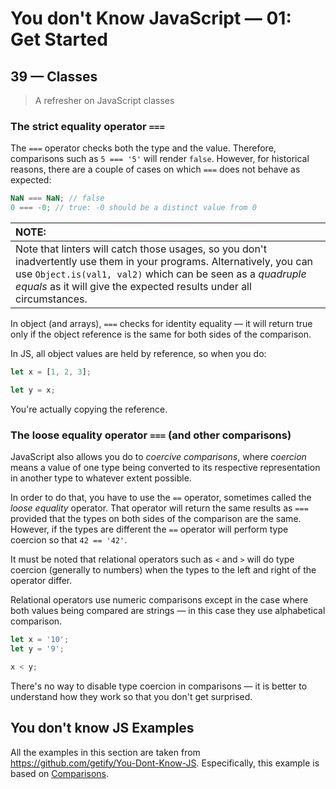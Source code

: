 # You don't Know JavaScript &mdash; 01: Get Started
## 39 &mdash; Classes
> A refresher on JavaScript classes

### The strict equality operator `===`

The `===` operator checks both the type and the value. Therefore, comparisons such as `5 === '5'` will render `false`. However, for historical reasons, there are a couple of cases on which `===` does not behave as expected:

```javascript
NaN === NaN; // false
0 === -0; // true: -0 should be a distinct value from 0
```

| NOTE: |
| :--- |
| Note that linters will catch those usages, so you don't inadvertently use them in your programs. Alternatively, you can use `Object.is(val1, val2)` which can be seen as a *quadruple equals* as it will give the expected results under all circumstances. |

In object (and arrays), `===` checks for identity equality &mdash; it will return true only if the object reference is the same for both sides of the comparison.

In JS, all object values are held by reference, so when you do:
```javascript
let x = [1, 2, 3];

let y = x;
```

You're actually copying the reference.

### The loose equality operator `===` (and other comparisons)

JavaScript also allows you do to *coercive comparisons*, where *coercion* means a value of one type being converted to its respective representation in another type to whatever extent possible.

In order to do that, you have to use the `==` operator, sometimes called the *loose equality* operator. That operator will return the same results as `===` provided that the types on both sides of the comparison are the same. However, if the types are different the `==` operator will perform type coercion so that `42 == '42'`.

It must be noted that relational operators such as `<` and `>` will do type coercion (generally to numbers) when the types to the left and right of the operator differ.

Relational operators use numeric comparisons except in the case where both values being compared are strings &mdash; in this case they use alphabetical comparison.

```javascript
let x = '10';
let y = '9';

x < y;
```

There's no way to disable type coercion in comparisons &mdash; it is better to understand how they work so that you don't get surprised.

## You don't know JS Examples
All the examples in this section are taken from https://github.com/getify/You-Dont-Know-JS.
Especifically, this example is based on [Comparisons](https://github.com/getify/You-Dont-Know-JS/blob/2nd-ed/get-started/ch2.md#comparisons).

